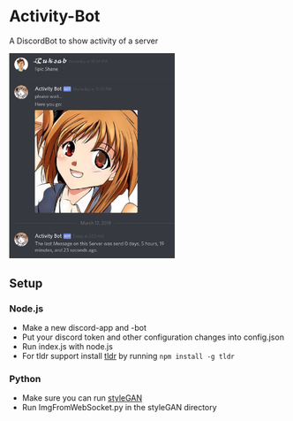 # Activity-Bot
A DiscordBot to show activity of a server

<img src="example.png" width="300">

## Setup
### Node.js
* Make a new discord-app and -bot
* Put your discord token and other configuration changes into config.json
* Run index.js with node.js
* For tldr support install [tldr](https://github.com/tldr-pages/tldr-node-client) by running `npm install -g tldr`

### Python
* Make sure you can run [styleGAN](https://github.com/NVlabs/stylegan)
* Run ImgFromWebSocket.py in the styleGAN directory
